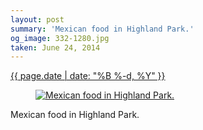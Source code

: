 ```yaml
---
layout: post
summary: 'Mexican food in Highland Park.'
og_image: 332-1280.jpg
taken: June 24, 2014
---
```


<div class="post">
 <time>
  <a href="/332">
   {{ page.date | date: "%B %-d, %Y" }}
  </a>
 </time>
 <a href="/332">
  <figure data-taken="6/24/2014">
   <img alt="Mexican food in Highland Park." sizes="(min-width: 700px) 50vw, calc(100vw - 2rem)" src="{{ site.assets_url }}/332-640.jpg" srcset="{{ site.assets_url }}/332-1280.jpg 1280w, {{ site.assets_url }}/332-960.jpg 960w, {{ site.assets_url }}/332-640.jpg 640w, {{ site.assets_url }}/332-320.jpg 320w"/>
  </figure>
 </a>
 <span>
  Mexican food in Highland Park.
 </span>
</div>
